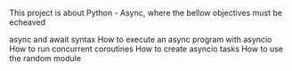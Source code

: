 This project is about Python - Async, where the bellow objectives must be echeaved

async and await syntax
How to execute an async program with asyncio
How to run concurrent coroutines
How to create asyncio tasks
How to use the random module
